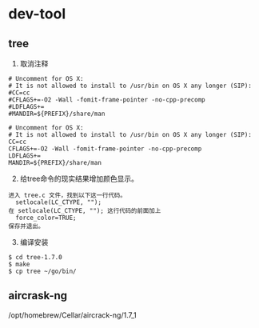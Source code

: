 # dev-tool

 ## tree
1. 取消注释
```
# Uncomment for OS X:
# It is not allowed to install to /usr/bin on OS X any longer (SIP):
#CC=cc
#CFLAGS+=-O2 -Wall -fomit-frame-pointer -no-cpp-precomp
#LDFLAGS+=
#MANDIR=${PREFIX}/share/man

# Uncomment for OS X:
# It is not allowed to install to /usr/bin on OS X any longer (SIP):
CC=cc
CFLAGS+=-O2 -Wall -fomit-frame-pointer -no-cpp-precomp
LDFLAGS+=
MANDIR=${PREFIX}/share/man
```
2. 给tree命令的现实结果增加颜色显示。
```
进入 tree.c 文件，找到以下这一行代码。
  setlocale(LC_CTYPE, "");
在 setlocale(LC_CTYPE, ""); 这行代码的前面加上
  force_color=TRUE;
保存并退出。
```
3. 编译安装
```
$ cd tree-1.7.0
$ make
$ cp tree ~/go/bin/
```


## aircrask-ng
/opt/homebrew/Cellar/aircrack-ng/1.7_1
